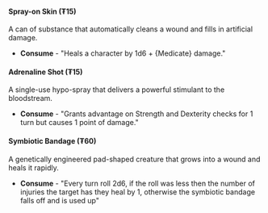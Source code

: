 #### Spray-on Skin (₮15) 
A can of substance that automatically cleans a wound and fills in artificial damage.
- **Consume** - "Heals a character by 1d6 + {Medicate} damage."
#### Adrenaline Shot (₮15)
A single-use hypo-spray that delivers a powerful stimulant to the bloodstream.
- **Consume** - "Grants advantage on Strength and Dexterity checks for 1 turn but causes 1 point of damage."

#### Symbiotic Bandage (₮60)
A genetically engineered pad-shaped creature that grows into a wound and heals it rapidly.
- **Consume** - "Every turn roll 2d6, if the roll was less then the number of injuries the target has they heal by 1, otherwise the symbiotic bandage falls off and is used up"

